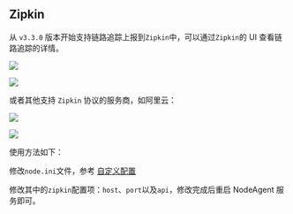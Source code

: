 ## Zipkin

从 `v3.3.0` 版本开始支持链路追踪上报到`Zipkin`中，可以通过`Zipkin`的 UI 查看链路追踪的详情。

![](https://cdn.jsdelivr.net/gh/sy-records/staticfile/images/202108/zipkin-1.png)

![](https://cdn.jsdelivr.net/gh/sy-records/staticfile/images/202108/zipkin-2.png)

或者其他支持 `Zipkin` 协议的服务商，如阿里云：

![](https://cdn.jsdelivr.net/gh/sy-records/staticfile/images/202108/aliyun-zipkin-1.png)

![](https://cdn.jsdelivr.net/gh/sy-records/staticfile/images/202108/aliyun-zipkin-2.png)

使用方法如下：

修改`node.ini`文件，参考 [自定义配置](user-config.md)

修改其中的`zipkin`配置项：`host`、`port`以及`api`，修改完成后重启 NodeAgent 服务即可。